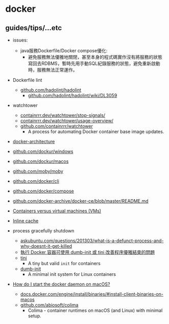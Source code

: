 # docker

## guides/tips/...etc

* issues: 
    * java服務Dockerfile/Docker compose優化:
        * 避免服務無法優雅地關閉，甚至本身的程式碼實作沒有將服務的狀態寫回去RDBMS，暫時先用手動SQL紀錄服務的狀態，避免重新啟動時，服務無法正常運作。

* Dockerfile lint
    * [github.com/hadolint/hadolint](https://github.com/hadolint/hadolint)
        * [github.com/hadolint/hadolint/wiki/DL3059](https://github.com/hadolint/hadolint/wiki/DL3059)
* watchtower
    * [containrrr.dev/watchtower/stop-signals/](https://containrrr.dev/watchtower/stop-signals/)
    * [containrrr.dev/watchtower/usage-overview/](https://containrrr.dev/watchtower/usage-overview/)
    * [github.com/containrrr/watchtower](https://github.com/containrrr/watchtower)
        * A process for automating Docker container base image updates.
* [docker-architecture](https://docs.docker.com/guides/docker-overview/#docker-architecture)
* [github.com/dockur/windows](https://github.com/dockur/windows)
* [github.com/dockur/macos](https://github.com/dockur/macos)
* [github.com/moby/moby](https://github.com/moby/moby)
* [github.com/docker/cli](https://github.com/docker/cli)
* [github.com/docker/compose](https://github.com/docker/compose)
* [github.com/docker-archive/docker-ce/blob/master/README.md](https://github.com/docker-archive/docker-ce/blob/master/README.md)
* [Containers versus virtual machines (VMs)](https://docs.docker.com/guides/docker-concepts/the-basics/what-is-a-container/#containers-versus-virtual-machines-vms)
* [Inline cache](https://docs.docker.com/build/cache/backends/inline/)
* process gracefully shutdown
    * [askubuntu.com/questions/201303/what-is-a-defunct-process-and-why-doesnt-it-get-killed](https://askubuntu.com/questions/201303/what-is-a-defunct-process-and-why-doesnt-it-get-killed)
    * [執行 Docker 容器可使用 dumb-init 或 tini 改善程序優雅結束的問題](https://blog.miniasp.com/post/2021/07/09/Use-dumb-init-in-Docker-Container)
    * [tini](https://github.com/krallin/tini)
        * A tiny but valid `init` for containers
    * [dumb-init](https://github.com/Yelp/dumb-init)
        * A minimal init system for Linux containers
* [How do I start the docker daemon on macOS?](https://apple.stackexchange.com/questions/373888/how-do-i-start-the-docker-daemon-on-macos)
    * [docs.docker.com/engine/install/binaries/#install-client-binaries-on-macos](https://docs.docker.com/engine/install/binaries/#install-client-binaries-on-macos)
    * [github.com/abiosoft/colima](https://github.com/abiosoft/colima)
        * Colima - container runtimes on macOS (and Linux) with minimal setup.